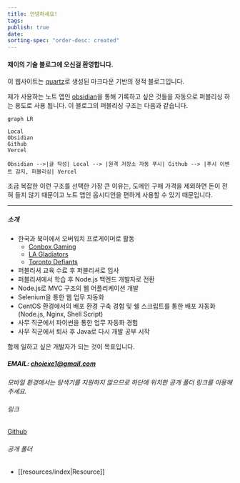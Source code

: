 ```yaml
---
title: 안녕하세요!
tags:
publish: true
date:
sorting-spec: "order-desc: created"
---
```


#### 제이의 기술 블로그에 오신걸 환영합니다.

이 웹사이트는 [quartz](https://quartz.jzhao.xyz)로 생성된 마크다운 기반의 정적 블로그입니다.

제가 사용하는 노트 앱인 [obsidian](https://obsidian.md)을 통해 기록하고 싶은 것들을 자동으로 퍼블리싱 하는 용도로 사용 됩니다. 이 블로그의 퍼블리싱 구조는 다음과 같습니다.

```mermaid
graph LR

Local
Obsidian
Github
Vercel

Obsidian -->|글 작성| Local --> |원격 저장소 자동 푸시| Github --> |푸시 이벤트 감지, 퍼블리싱| Vercel
```

조금 복잡한 이런 구조를 선택한 가장 큰 이유는, 도메인 구매 가격을 제외하면 돈이 전혀 들지 않기 때문이고 노트 앱인 옵시디언을 편하게 사용할 수 있기 때문입니다.

---

##### 소개

- 한국과 북미에서 오버워치 프로게이머로 활동
    - [Conbox Gaming](https://liquipedia.net/overwatch/CONBOX)
    - [LA Gladiators](https://liquipedia.net/overwatch/Los_Angeles_Gladiators)
    - [Toronto Defiants](https://liquipedia.net/overwatch/Toronto_Defiant)
- 퍼블리셔 교육 수료 후 퍼블리셔로 입사
- 퍼블리셔에서 학습 후 Node.js 백엔드 개발자로 전환
- Node.js로 MVC 구조의 웹 어플리케이션 개발
- Selenium을 통한 웹 업무 자동화
- CentOS 환경에서의 배포 환경 구축 경험 및 쉘 스크립트를 통한 배포 자동화 (Node.js, Nginx, Shell Script)
- 사무 직군에서 파이썬을 통한 업무 자동화 경험
- 사무 직군에서 퇴사 후 Java로 다시 개발 공부 시작

함께 일하고 싶은 개발자가 되는 것이 목표입니다.

##### EMAIL: choiexe1@gmail.com

_모바일 환경에서는 탐색기를 지원하지 않으므로 하단에 위치한 공개 폴더 링크를 이용해주세요._

###### 링크

[Github](https://github.com/choiexe1)

###### 공개 폴더

- [[resources/index|Resource]]
